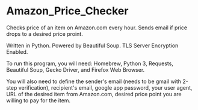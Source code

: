 # Amazon_Price_Checker
Checks price of an item on Amazon.com every hour. Sends email if price drops to a desired price proint. 

Written in Python. Powered by Beautiful Soup. TLS Server Encryption Enabled.

To run this program, you will need: Homebrew, Python 3, Requests, Beautiful Soup, Gecko Driver, and Firefox Web Browser.

You will also need to define the sender's email (needs to be gmail with 2-step verification), recipient's email, google app password, your user agent, URL of the desired item from Amazon.com, desired price point you are willing to pay for the item.
